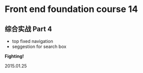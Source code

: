 # Front end foundation course 14

## 综合实战 Part 4

- top fixed navigation
- seggestion for search box

__Fighting\!__

2015.01.25
